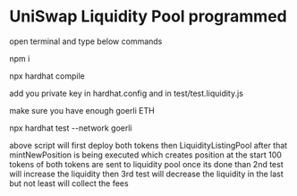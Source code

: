# UniSwap Liquidity Pool programmed

open terminal and type below commands

npm i


npx hardhat compile



add you private key in hardhat.config and in test/test.liquidity.js



make sure you have enough goerli ETH



npx hardhat test --network goerli

above script will first deploy both tokens then LiquidityListingPool
after that mintNewPosition is being executed which creates position at the start 100 tokens of both tokens are sent to liquidity pool
once its done than 2nd test will increase the liquidity
then 3rd test will decrease the liquidity
in the last but not least will collect the fees
